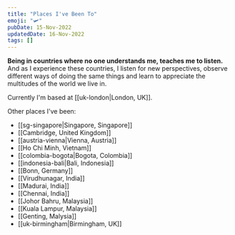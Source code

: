 ```yaml
---
title: "Places I've Been To"
emoji: "🛩"
pubDate: 15-Nov-2022
updatedDate: 16-Nov-2022
tags: []
---
```


**Being in countries where no one understands me, teaches me to listen.** And as I experience these countries, I listen for new perspectives, observe different ways of doing the same things and learn to appreciate the multitudes of the world we live in.

Currently I'm based at [[uk-london|London, UK]].

Other places I've been:

- [[sg-singapore|Singapore, Singapore]]
- [[Cambridge, United Kingdom]]
- [[austria-vienna|Vienna, Austria]]
- [[Ho Chi Minh, Vietnam]]
- [[colombia-bogota|Bogota, Colombia]]
- [[indonesia-bali|Bali, Indonesia]]
- [[Bonn, Germany]]
- [[Virudhunagar, India]]
- [[Madurai, India]]
- [[Chennai, India]]
- [[Johor Bahru, Malaysia]]
- [[Kuala Lampur, Malaysia]]
- [[Genting, Malysia]]
- [[uk-birmingham|Birmingham, UK]]
